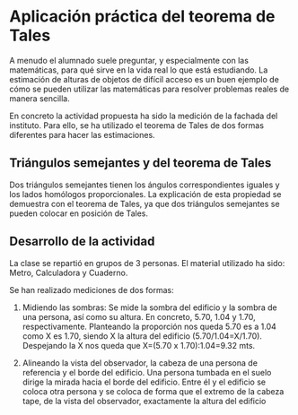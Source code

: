 # Aplicación práctica del teorema de Tales

A menudo el alumnado suele preguntar, y especialmente con las matemáticas, para qué sirve en la vida real lo que está estudiando. 
La estimación de alturas de objetos de difícil acceso es un buen ejemplo de cómo se pueden utilizar las matemáticas para resolver problemas reales de manera sencilla.

En concreto la actividad propuesta ha sido la medición de la fachada del instituto. Para ello, se ha utilizado el teorema de Tales de dos formas diferentes para hacer las estimaciones.

## Triángulos semejantes y del teorema de Tales

Dos triángulos semejantes tienen los ángulos correspondientes iguales y los lados homólogos proporcionales. La explicación de esta propiedad se demuestra con el teorema de Tales, ya que dos triángulos semejantes se pueden colocar en posición de Tales.

## Desarrollo de la actividad

La clase se repartió en grupos de 3 personas. El material utilizado ha sido: Metro, Calculadora y Cuaderno.

Se han realizado mediciones de dos formas:

  1. Midiendo las sombras: Se mide la sombra del edificio y la sombra de una persona, así como su altura. En concreto, 5.70, 1.04 y 1.70, respectivamente. Planteando la proporción nos queda 5.70 es a 1.04 como X es 1.70, siendo X la altura del edificio (5.70/1.04=X/1.70). Despejando la X nos queda que X=(5.70 x 1.70):1.04=9.32 mts. 
  
  1. Alineando la vista del observador, la cabeza de una persona de referencia y el borde del edificio. Una persona tumbada en el suelo dirige la mirada hacia el borde del edificio. Entre él y el edificio se coloca otra persona y se coloca de forma que el extremo de la cabeza tape, de la vista del observador, exactamente la altura del edificio 
